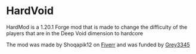 # HardVoid

HardMod is a 1.20.1 Forge mod that is made to change the difficulty of the players that are in the Deep Void dimension to hardcore

The mod was made by Shoqapik12 on [Fiverr](https://fr.fiverr.com/shoqapik12/create-minecraft-mods-on-forge-or-fabric-with-high-quality) and was funded by [Grey3345](https://github.com/Grey3345 "https://github.com/Grey3345")
